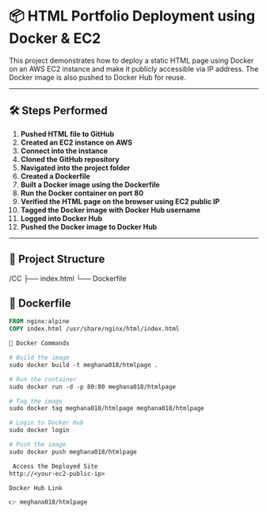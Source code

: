 # 📦 HTML Portfolio Deployment using Docker & EC2

This project demonstrates how to deploy a static HTML page using Docker on an AWS EC2 instance and make it publicly accessible via IP address. The Docker image is also pushed to Docker Hub for reuse.

---

## 🛠️ Steps Performed

1. **Pushed HTML file to GitHub**
2. **Created an EC2 instance on AWS**
3. **Connect into the instance**
4. **Cloned the GitHub repository**
5. **Navigated into the project folder**
6. **Created a Dockerfile**
7. **Built a Docker image using the Dockerfile**
8. **Run the Docker container on port 80**
9. **Verified the HTML page on the browser using EC2 public IP**
10. **Tagged the Docker image with Docker Hub username**
11. **Logged into Docker Hub**
12. **Pushed the Docker image to Docker Hub**

---

## 📁 Project Structure

/CC ├── index.html └── Dockerfile

## 🐳 Dockerfile

```Dockerfile
FROM nginx:alpine
COPY index.html /usr/share/nginx/html/index.html

🔧 Docker Commands

# Build the image
sudo docker build -t meghana018/htmlpage .

# Run the container
sudo docker run -d -p 80:80 meghana018/htmlpage

# Tag the image
sudo docker tag meghana018/htmlpage meghana018/htmlpage

# Login to Docker Hub
sudo docker login

# Push the image
sudo docker push meghana018/htmlpage

 Access the Deployed Site
http://<your-ec2-public-ip>

Docker Hub Link

👉 meghana018/htmlpage
